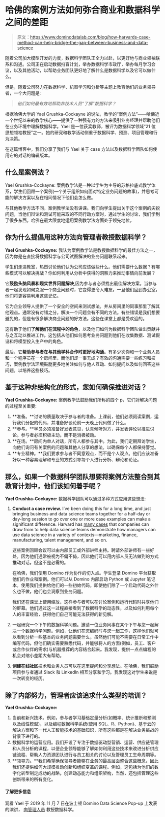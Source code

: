 # 哈佛的案例方法如何弥合商业和数据科学之间的差距

> 原文：<https://www.dominodatalab.com/blog/how-harvards-case-method-can-help-bridge-the-gap-between-business-and-data-science>

随着公司加大模型开发的力度，数据科学团队正全力以赴，以更好地与商业领袖联系和沟通。公司正在启动数据扫盲计划，举办数据科学市政厅，举办每月学习会议，以及其他活动，以帮助业务团队更好地了解什么是数据科学以及它可以做什么。

但是，随着公司努力在数据科学、机器学习和分析等主题上教育他们的业务领导者，一个大问题是:

> *他们如何最有效地帮助非技术人员“了解”数据科学？*

根据哈佛大学的 Yael Grushka-Cockayne 的说法，教学的“案例方法”——哈佛近一个世纪以来的教学核心——提供了一种强有力的方法来吸引业务经理并帮助他们在业务环境中理解数据科学。Yael 是一位获奖教师，被评为数据科学领域“21 位思想领袖教授”之一。她的研究和教学活动侧重于数据科学、预测、项目管理和行为决策。

在这篇博客中，我们分享了我们与 Yael 关于 case 方法以及数据科学团队如何使用它的对话的编辑版本。

## 什么是案例法？

Yael Grushka-Cockayne: 案例教学法是一种以学生为主导的苏格拉底式教学体系，学生们回顾一个案例(一个关于组织如何面对特定业务问题的故事)，并思考可能的解决方案以及在相同情况下他们会怎么做。

与其他教学方法不同，案例教学法没有讲课。我们向学生提出关于这个案例的尖锐问题，当他们辩论和测试可能采取的不同行动方案时，通过学生的讨论，我们学到了很多东西。哈佛在最大限度地运用案例教学法方面处于领先地位。

## 你为什么提倡用这种方法向管理者教授数据科学？

**Yael Grushka-Cockayne:** 我认为案例教学法是教授数据科学的最佳方法之一，因为你是在直接将数据科学与公司试图解决的业务问题联系起来。

学生们走进教室，热烈讨论他们认为公司应该做些什么。他们需要什么数据？有哪些模式可以解决挑战？你如何利用从分析中获得的洞察力来推动事情向前发展？

它**鼓励头脑风暴和现实世界问题解决**,因为参与者必须找出最佳解决方案。当参与者一起发现如何克服一个商业问题时，它变得更令人难忘，一旦他们回到办公室，他们将更容易利用这些记忆。

它为企业领导人提供了一个安全的空间来测试想法，并从房间里的同事那里了解其他观点。通常没有对错之分。解决一个问题会有不同的方法。有些错误是我们想要避免的，但是有很多解决商业问题的好方法，这些在课堂上都是受欢迎的。

这有助于他们**了解他们在流程中的角色**，以及他们如何为数据科学团队做出贡献并与之互动以推进工作。这包括从他们如何思考业务问题到他们在收集数据、测试假设和将模型投入生产中的角色。

最后，它**帮助参与者在与其他学科合作时更好地沟通**。有多少次你和一个业务人员和一个程序员在一个房间里，而他们却一事无成？有效的沟通需要一些练习和技巧，案例教学法环境鼓励更多地关注如何与他人互动、如何提问以及如何回答这些问题，以培养这些技巧。

## 鉴于这种非结构化的形式，您如何确保推进对话？

**Yael Grushka-Cockayne:** 案例教学法鼓励我们所称的四个 p，它们对解决问题的过程至关重要:

1.  **准备。**讨论的质量取决于参与者的准备。上课前，他们必须阅读案例，运行我们分配的代码，并准备好谈论前一天晚上代码做了什么。
2.  **参与。**学员必须准备好发表意见，认真倾听对方，并发表评论以推进讨论。参与者必须积极主动，而不是消极被动。
3.  **在场。**房间内单人对话，所有人都参与其中。为此，我们定期拜访学生，向他们询问有关案例的问题和其他人分享的想法，以确保每个人都保持警觉。
4.  **专业精神。**我们要求参与者不同意观点，而不是个人观点。他们应该准备好以一种容易理解和专业的方式引导每个人进行分析、辩论和论证。

## 那么，如果一个数据科学团队想要将案例方法整合到其教育计划中，他们该如何着手呢？

**Yael Grushka-Cockayne:** 数据科学团队可以通过多种方式应用这些想法:

1.  **Conduct a case review.** I’ve been doing this for a long time, and just bringing business and data science teams together for a half-day or day-long session to go over one or more case examples can make a significant difference. Harvard has [many cases](https://hbsp.harvard.edu/search?N=4294930434&Nrpp=25&Ntt=data+science&action=refined) that companies can draw from to help data science teams demonstrate how managers can use data science in a variety of contexts—marketing, finance, manufacturing, talent management, and so on.

    这些案例回顾会议可以由内部员工或外部讲师主持。聘请外部讲师有一些好处，因为他们通常被视为不偏不倚，因此他们可以用内部人员无法做到的方式推动对话，但这不是必需的。

    在哈佛，我们使用 Domino 作为协作的切入点。学生登录 Domino 平台获取他们的作业和案例。他们可以从 Domino 内部启动 Python 或 Jupyter 笔记本，使用我们提供给他们的一些初始代码。即使他们除了一个启动代码之外什么也不做，他们也会洞察到业务问题。

    我们还在课堂上使用缩放，这样参与者可以在讨论案例和运行代码时共享他们的屏幕。他们通过这一过程直接看到了数据科学的动态性，以及如何利用每个人的丰富经验，获得他们自己可能无法获得的新见解。

2.  一起研究一个下午的数据科学问题。邀请一位业务同事在某个下午与您一起解决一个数据科学问题。例如，让他们在您编码时与您一起工作，这样他们就可以看到分析一些基本的业务问题需要什么。虽然他们可能不需要在日常工作中编写代码，但他们确实需要熟悉代码，并能够将人的方面(例如，员工、客户或合作伙伴的需求)与机器推荐的内容结合起来。我发现，提供一点点编程的机会对缩小差距大有帮助。
3.  **创建在线社区**技术和业务人员可以在这里提问和分享想法。在哈佛，我们鼓励项目参与者通过 Slack 和 LinkedIn 相互分享和学习。我发现这对学生来说是一次转变的经历。

## 除了内部努力，管理者应该追求什么类型的培训？

**Yael Grushka-Cockayne:**

1.  当前和新兴技术。例如，参与者学习基础定量分析(如概率、统计推断和预测以及线性模型)，以及编程数据科学系统(使用 SQL、R、Python)、基于云的解决方案和下一代人工智能技术的基础知识，所有这些都是在解决业务挑战的背景下进行的。
2.  数据科学的运营应用。我们开设了专注于数据驱动型营销、运营、供应链管理和人员分析的课程，以便企业领导能够了解如何利用这些技术来改进分析供应链流程、帮助人力资源团队进行与员工相关的讨论以及管理员工生命周期等。
3.  **领导力。**我们希望确保领导者能够在业务的最高层面整合这些概念，因此我们还提供如何大规模推动创新和组织变革的课程。例如，这包括为他们的数字化转型制定成功的战略，创建动态能力和组织架构，当然，还包括管理这些创新带来的所有变化。

#### 了解更多信息

观看 Yael 于 2019 年 11 月 7 日在波士顿 Domino Data Science Pop-up 上发表的演讲， [向管理人员](https://www.youtube.com/watch?v=zpQgliKGP74&feature=youtu.be) 教授数据科学。